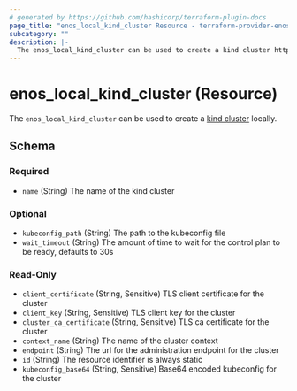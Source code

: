 ```yaml
---
# generated by https://github.com/hashicorp/terraform-plugin-docs
page_title: "enos_local_kind_cluster Resource - terraform-provider-enos"
subcategory: ""
description: |-
  The enos_local_kind_cluster can be used to create a kind cluster https://kind.sigs.k8s.io/	locally.
---
```


# enos_local_kind_cluster (Resource)

The `enos_local_kind_cluster` can be used to create a [kind cluster](https://kind.sigs.k8s.io/)	locally.



<!-- schema generated by tfplugindocs -->
## Schema

### Required

- `name` (String) The name of the kind cluster

### Optional

- `kubeconfig_path` (String) The path to the kubeconfig file
- `wait_timeout` (String) The amount of time to wait for the control plan to be ready, defaults to 30s

### Read-Only

- `client_certificate` (String, Sensitive) TLS client certificate for the cluster
- `client_key` (String, Sensitive) TLS client key for the cluster
- `cluster_ca_certificate` (String, Sensitive) TLS ca certificate for the cluster
- `context_name` (String) The name of the cluster context
- `endpoint` (String) The url for the administration endpoint for the cluster
- `id` (String) The resource identifier is always static
- `kubeconfig_base64` (String, Sensitive) Base64 encoded kubeconfig for the cluster
